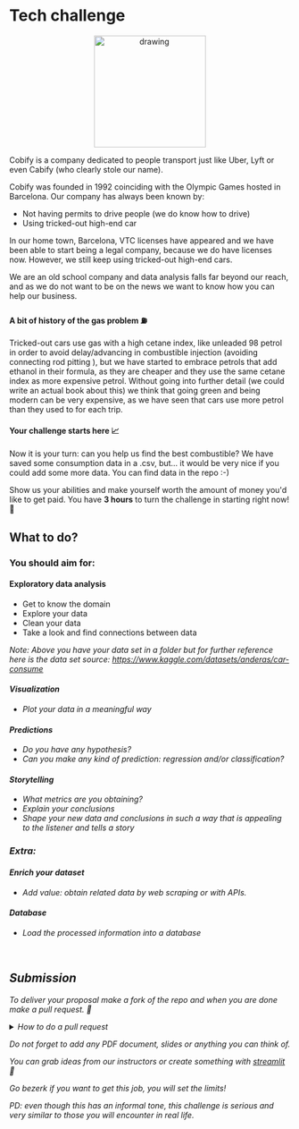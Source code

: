 # Tech challenge

<p align="center"> 
<img src="https://kamisetas.com/image/bordados/Cobi-Barcelona-92-parche.gif" alt="drawing" width="200"/>
</p>


Cobify is a company dedicated to people transport just like Uber, Lyft or even Cabify (who clearly stole our name).

Cobify was founded in 1992 coinciding with the Olympic Games hosted in Barcelona. Our company has always been known by:

- Not having permits to drive people (we do know how to drive)
- Using tricked-out high-end car

In our home town, Barcelona, VTC licenses have appeared and we have been able to start being a legal company, because we do have licenses now. However, we still keep using tricked-out high-end cars.

We are an old school company and data analysis falls far beyond our reach, and as we do not want to be on the news we want to know how you can help our business.

#### A bit of history of the gas problem ⛽️

Tricked-out cars use gas with a high cetane index, like unleaded 98 petrol in order to avoid delay/advancing in combustible injection (avoiding connecting rod pitting ), but we have started to embrace petrols that add ethanol in their formula, as they are cheaper and they use the same cetane index as more expensive petrol. Without going into further detail (we could write an actual book about this) we think that going green and being modern can be very expensive, as we have seen that cars use more petrol than they used to for each trip.

#### Your challenge starts here 📈

Now it is your turn: can you help us find the best combustible?
We have saved some consumption data in a .csv, but… it would be very nice if you could add some more data. You can find data in the repo :-)

Show us your abilities and make yourself worth the amount of money you'd like to get paid. You have **3 hours** to turn the challenge in starting right now! 💸

## What to do?

### You should aim for:

#### Exploratory data analysis

- Get to know the domain
- Explore your data
- Clean your data
- Take a look and find connections between data

<i> Note: Above you have your data set in a folder but for further reference here is the data set source: https://www.kaggle.com/datasets/anderas/car-consume <i/>

#### Visualization

- Plot your data in a meaningful way

#### Predictions

- Do you have any hypothesis?
- Can you make any kind of prediction: regression and/or classification?

#### Storytelling

- What metrics are you obtaining?
- Explain your conclusions
- Shape your new data and conclusions in such a way that is appealing to the listener and tells a story


### Extra:
#### Enrich your dataset

- Add value: obtain related data by web scraping or with APIs.

#### Database

- Load the processed information into a database

<br>


## Submission

To deliver your proposal make a fork of the repo and when you are done make a pull request. 🤯

<details>
<summary>How to do a pull request</summary>
<ol>
    <li>Fork this repository</li>
    <li>Clone it</li>
    <li>Work on it</li>
    <li>Push the changes to your fork</li>
    <li>From your fork, click on Contribute</li>
    <li>Open pull request</li>
    <li>Name it:  [Name FamilyName] Tech challenge</li>
</ol>
</details>

Do not forget to add any PDF document, slides or anything you can think of.

You can grab ideas from our instructors or create something with [streamlit](https://www.streamlit.io/) 🚀

Go bezerk if you want to get this job, you will set the limits!

_PD: even though this has an informal tone, this challenge is serious and very similar to those you will encounter in real life._
